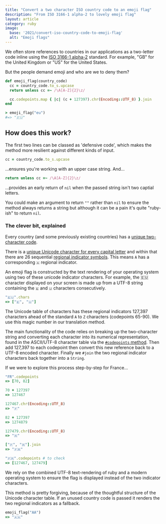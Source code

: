 ```yaml
---
title: "Convert a two character ISO country code to an emoji flag"
description: "From ISO 3166-1 alpha-2 to lovely emoji flag"
layout: article
category: ruby
image:
  base: '2021/convert-iso-country-code-to-emoji-flag'
  alt: "Emoji flags"
---
```


We often store references to countries in our applications as a two-letter code inline using the [ISO 3166-1 alpha-2](https://en.wikipedia.org/wiki/ISO_3166-1_alpha-2) standard. For example, "GB" for the United Kingdom or "US" for the United States.

But the people demand emoji and who are we to deny them?

```ruby
def emoji_flag(country_code)
  cc = country_code.to_s.upcase
  return unless cc =~ /\A[A-Z]{2}\z/

  cc.codepoints.map { |c| (c + 127397).chr(Encoding::UTF_8) }.join
end

> emoji_flag("eu")
#=> "🇪🇺"
```


## How does this work?

The first two lines can be classed as 'defensive code', which makes the method more resilient against different kinds of input.

```ruby
cc = country_code.to_s.upcase
```

...ensures you're working with an upper case string. And...

```ruby
return unless cc =~ /\A[A-Z]{2}\z/
```

...provides an early return of `nil` when the passed string isn't two captial letters.

You could make an argument to return `""` rather than `nil` to ensure the method always returns a string but although it can be a pain it's quite "ruby-ish" to return `nil`.

### The clever bit, explained

Every country (and some previously existing countries) has a [unique two-character code](https://en.wikipedia.org/wiki/ISO_3166-1_alpha-2#Current_codes).

There is a [unique Unicode character for every capital letter](https://en.wikipedia.org/wiki/Enclosed_Alphanumeric_Supplement) and within that there are 26 sequential [regional indicator symbols](https://en.wikipedia.org/wiki/Regional_indicator_symbol). This means `A` has a corresponding `🇦` regional indicator.

An emoji flag is constructed by the text rendering of your operating system using two of these unicode indicator characters. For example, the 🇪🇺  character displayed on your screen is made up from a UTF-8 string containing the `🇪` and `🇺` characters consecutively.

```ruby
"🇪🇺".chars
=> ["🇪", "🇺"]
```

The Unicode table of characters has these regional indicators 127,397 characters ahead of the standard `A` to `Z` characters (codepoints 65-90). We use this magic number in our translation method.

The main functionality of the code relies on breaking up the two-character string and converting each character into its numerical representation, found in the ASCII/UTF-8 character table via the [`#codepoints` method](https://ruby-doc.org/core-3.0.0/String.html#codepoints-method). Then add 127,397 to each codepoint then convert this new reference back to a UTF-8 encoded character. Finally we `#join` the two regional indicator characters back together into a `String`.

If we were to explore this process step-by-step for France...

```ruby
"FR".codepoints
=> [70, 82]

70 + 127397
=> 127467

127467.chr(Encoding::UTF_8)
=> "🇫"

82 + 127397
=> 1274879

127479.chr(Encoding::UTF_8)
=> "🇷"

["🇫", "🇷"].join
=> "🇫🇷"

"🇫🇷".codepoints # to check
=> [127467, 127479]
```

We rely on the combined UTF-8 text-rendering of ruby and a modern operating system to ensure the flag is displayed instead of the two indicator characters.

This method is pretty forgiving, because of the thoughtful structure of the Unicode character table. If an unused country code is passed it renders the two regional indicators as a fallback.

```ruby
emoji_flag("AA")
=> "🇦🇦"
```
